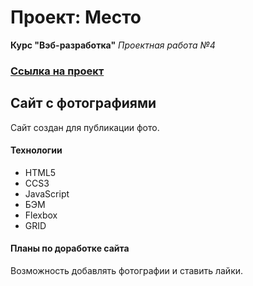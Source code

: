 # Проект: Место
**Курс "Вэб-разработка"**
*Проектная работа №4*
### [Ссылка на проект](https://klimaleks12133.github.io/mesto/)
## Cайт с фотографиями
Сайт создан для публикации фото.
#### Технологии
+ HTML5
+ CCS3
+ JavaScript
+ БЭМ
+ Flexbox
+ GRID
#### Планы по доработке сайта
Возможность добавлять фотографии и ставить лайки.
